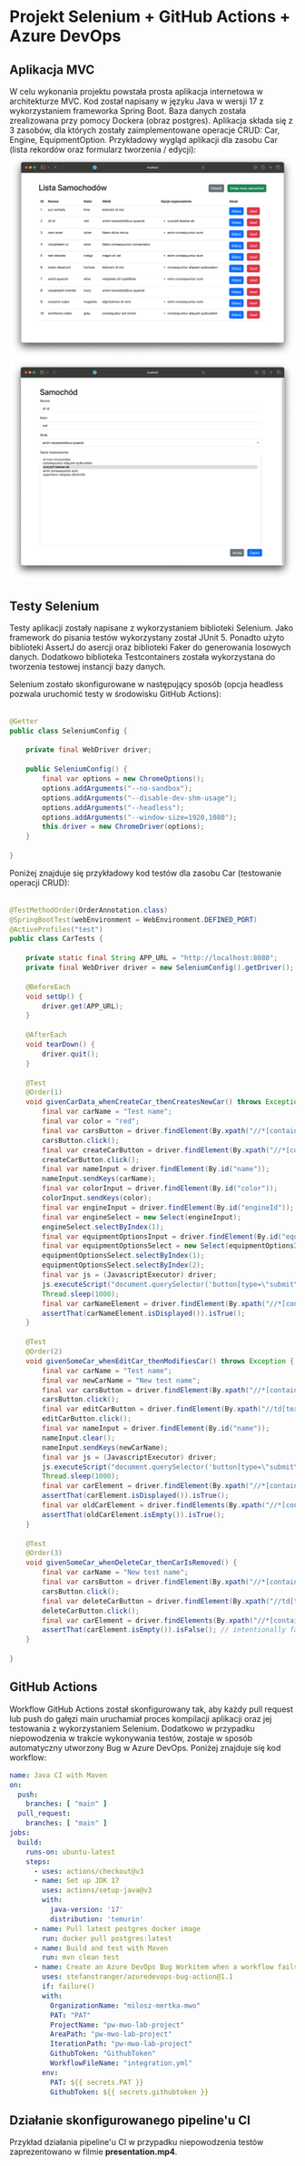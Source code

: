 # Projekt Selenium + GitHub Actions + Azure DevOps

## Aplikacja MVC

W celu wykonania projektu powstała prosta aplikacja internetowa w architekturze MVC. Kod został napisany w języku Java w
wersji 17 z wykorzystaniem frameworka Spring Boot. Baza danych została zrealizowana przy pomocy Dockera (obraz
postgres). Aplikacja składa się z 3 zasobów, dla których zostały zaimplementowane operacje CRUD: Car, Engine,
EquipmentOption. Przykładowy wygląd aplikacji dla zasobu Car (lista rekordów oraz formularz tworzenia / edycji):
![Lista rekordów Car](./images/cars_list.png)
![Formularz tworzenia / edycji Car](./images/car_form.png)

## Testy Selenium

Testy aplikacji zostały napisane z wykorzystaniem biblioteki Selenium. Jako framework do pisania testów wykorzystany
został JUnit 5. Ponadto użyto biblioteki AssertJ do asercji oraz biblioteki Faker do generowania losowych danych.
Dodatkowo biblioteka Testcontainers została wykorzystana do tworzenia testowej instancji bazy danych.

Selenium zostało skonfigurowane w następujący sposób (opcja headless pozwala uruchomić testy w środowisku GitHub
Actions):

```java

@Getter
public class SeleniumConfig {

    private final WebDriver driver;

    public SeleniumConfig() {
        final var options = new ChromeOptions();
        options.addArguments("--no-sandbox");
        options.addArguments("--disable-dev-shm-usage");
        options.addArguments("--headless");
        options.addArguments("--window-size=1920,1080");
        this.driver = new ChromeDriver(options);
    }

}
```

Poniżej znajduje się przykładowy kod testów dla zasobu Car (testowanie operacji CRUD):

```java

@TestMethodOrder(OrderAnnotation.class)
@SpringBootTest(webEnvironment = WebEnvironment.DEFINED_PORT)
@ActiveProfiles("test")
public class CarTests {

    private static final String APP_URL = "http://localhost:8080";
    private final WebDriver driver = new SeleniumConfig().getDriver();

    @BeforeEach
    void setUp() {
        driver.get(APP_URL);
    }

    @AfterEach
    void tearDown() {
        driver.quit();
    }

    @Test
    @Order(1)
    void givenCarData_whenCreateCar_thenCreatesNewCar() throws Exception {
        final var carName = "Test name";
        final var color = "red";
        final var carsButton = driver.findElement(By.xpath("//*[contains(text(),'Samochody')]"));
        carsButton.click();
        final var createCarButton = driver.findElement(By.xpath("//*[contains(text(),'Dodaj nowy samochód')]"));
        createCarButton.click();
        final var nameInput = driver.findElement(By.id("name"));
        nameInput.sendKeys(carName);
        final var colorInput = driver.findElement(By.id("color"));
        colorInput.sendKeys(color);
        final var engineInput = driver.findElement(By.id("engineId"));
        final var engineSelect = new Select(engineInput);
        engineSelect.selectByIndex(1);
        final var equipmentOptionsInput = driver.findElement(By.id("equipmentOptionsIds"));
        final var equipmentOptionsSelect = new Select(equipmentOptionsInput);
        equipmentOptionsSelect.selectByIndex(1);
        equipmentOptionsSelect.selectByIndex(2);
        final var js = (JavascriptExecutor) driver;
        js.executeScript("document.querySelector('button[type=\"submit\"]').click();");
        Thread.sleep(1000);
        final var carNameElement = driver.findElement(By.xpath("//*[contains(text(),'" + carName + "')]"));
        assertThat(carNameElement.isDisplayed()).isTrue();
    }

    @Test
    @Order(2)
    void givenSomeCar_whenEditCar_thenModifiesCar() throws Exception {
        final var carName = "Test name";
        final var newCarName = "New test name";
        final var carsButton = driver.findElement(By.xpath("//*[contains(text(),'Samochody')]"));
        carsButton.click();
        final var editCarButton = driver.findElement(By.xpath("//td[text()='" + carName + "']/following-sibling::td/div/a[text()='Edytuj']"));
        editCarButton.click();
        final var nameInput = driver.findElement(By.id("name"));
        nameInput.clear();
        nameInput.sendKeys(newCarName);
        final var js = (JavascriptExecutor) driver;
        js.executeScript("document.querySelector('button[type=\"submit\"]').click();");
        Thread.sleep(1000);
        final var carElement = driver.findElement(By.xpath("//*[contains(text(),'" + newCarName + "')]"));
        assertThat(carElement.isDisplayed()).isTrue();
        final var oldCarElement = driver.findElements(By.xpath("//*[contains(text(),'" + carName + "')]"));
        assertThat(oldCarElement.isEmpty()).isTrue();
    }

    @Test
    @Order(3)
    void givenSomeCar_whenDeleteCar_thenCarIsRemoved() {
        final var carName = "New test name";
        final var carsButton = driver.findElement(By.xpath("//*[contains(text(),'Samochody')]"));
        carsButton.click();
        final var deleteCarButton = driver.findElement(By.xpath("//td[text()='" + carName + "']/following-sibling::td/div/form/button[text()='Usuń']"));
        deleteCarButton.click();
        final var carElement = driver.findElements(By.xpath("//*[contains(text(),'" + carName + "')]"));
        assertThat(carElement.isEmpty()).isFalse(); // intentionally failing test
    }

}
```

## GitHub Actions

Workflow GitHub Actions został skonfigurowany tak, aby każdy pull request lub push do gałęzi main uruchamiał proces
kompilacji aplikacji oraz jej testowania z wykorzystaniem Selenium. Dodatkowo w przypadku niepowodzenia w trakcie
wykonywania testów, zostaje w sposób automatyczny utworzony Bug w Azure DevOps. Poniżej znajduje się kod workflow:

```yaml
name: Java CI with Maven
on:
  push:
    branches: [ "main" ]
  pull_request:
    branches: [ "main" ]
jobs:
  build:
    runs-on: ubuntu-latest
    steps:
      - uses: actions/checkout@v3
      - name: Set up JDK 17
        uses: actions/setup-java@v3
        with:
          java-version: '17'
          distribution: 'temurin'
      - name: Pull latest postgres docker image
        run: docker pull postgres:latest
      - name: Build and test with Maven
        run: mvn clean test
      - name: Create an Azure DevOps Bug Workitem when a workflow fails
        uses: stefanstranger/azuredevops-bug-action@1.1
        if: failure()
        with:
          OrganizationName: "milosz-mertka-mwo"
          PAT: "PAT"
          ProjectName: "pw-mwo-lab-project"
          AreaPath: "pw-mwo-lab-project"
          IterationPath: "pw-mwo-lab-project"
          GithubToken: "GithubToken"
          WorkflowFileName: "integration.yml"
        env:
          PAT: ${{ secrets.PAT }}
          GithubToken: ${{ secrets.githubtoken }}

```

## Działanie skonfigurowanego pipeline'u CI

Przykład działania pipeline'u CI w przypadku niepowodzenia testów zaprezentowano w filmie **presentation.mp4**.
